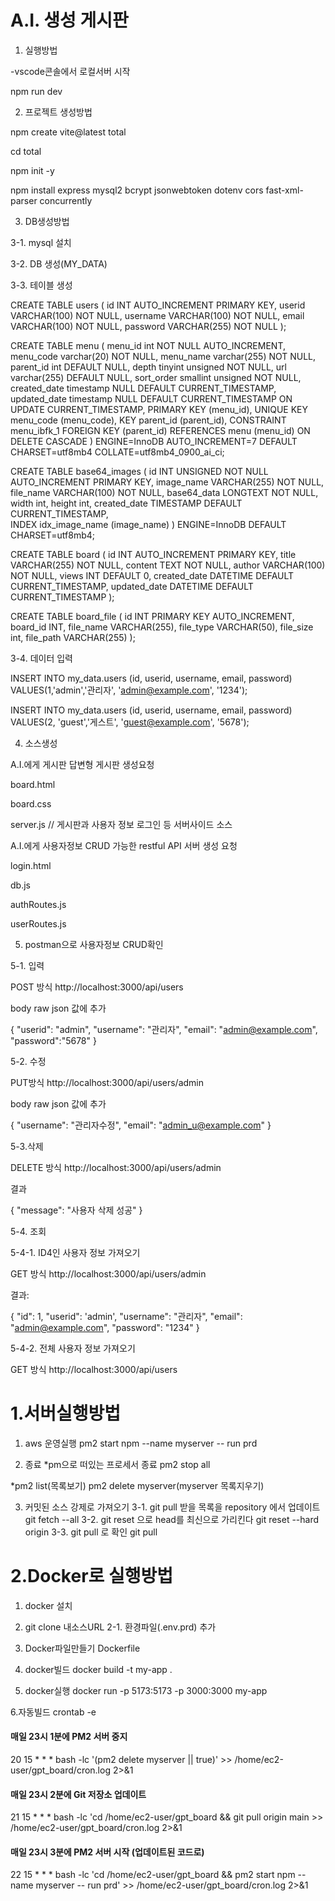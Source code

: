 # A.I. 생성 게시판

1. 실행방법

-vscode콘솔에서 로컬서버 시작

npm run dev

2. 프로젝트 생성방법

npm create vite@latest total

cd total

npm init -y

npm install express mysql2 bcrypt jsonwebtoken dotenv cors fast-xml-parser concurrently


3. DB생성방법

 3-1. mysql 설치

 3-2. DB 생성(MY_DATA)

 3-3. 테이블 생성

CREATE TABLE users (
    id INT AUTO_INCREMENT PRIMARY KEY,
    userid VARCHAR(100) NOT NULL,
    username VARCHAR(100) NOT NULL,
    email VARCHAR(100) NOT NULL,
    password VARCHAR(255) NOT NULL
);

CREATE TABLE menu (
  menu_id int NOT NULL AUTO_INCREMENT,
  menu_code varchar(20) NOT NULL,
  menu_name varchar(255) NOT NULL,
  parent_id int DEFAULT NULL,
  depth tinyint unsigned NOT NULL,
  url varchar(255) DEFAULT NULL,
  sort_order smallint unsigned NOT NULL,
  created_date timestamp NULL DEFAULT CURRENT_TIMESTAMP,
  updated_date timestamp NULL DEFAULT CURRENT_TIMESTAMP ON UPDATE CURRENT_TIMESTAMP,
  PRIMARY KEY (menu_id),
  UNIQUE KEY menu_code (menu_code),
  KEY parent_id (parent_id),
  CONSTRAINT menu_ibfk_1 FOREIGN KEY (parent_id) REFERENCES menu (menu_id) ON DELETE CASCADE
) ENGINE=InnoDB AUTO_INCREMENT=7 DEFAULT CHARSET=utf8mb4 COLLATE=utf8mb4_0900_ai_ci;

CREATE TABLE base64_images (
    id INT UNSIGNED NOT NULL AUTO_INCREMENT PRIMARY KEY,
    image_name VARCHAR(255) NOT NULL,
    file_name VARCHAR(100) NOT NULL,
    base64_data LONGTEXT NOT NULL,
    width int,
    height int,
    created_date TIMESTAMP DEFAULT CURRENT_TIMESTAMP,    
    INDEX idx_image_name (image_name)
) ENGINE=InnoDB DEFAULT CHARSET=utf8mb4;

CREATE TABLE board (
  id INT AUTO_INCREMENT PRIMARY KEY,
  title VARCHAR(255) NOT NULL,
  content TEXT NOT NULL,
  author VARCHAR(100) NOT NULL,
  views INT DEFAULT 0,
  created_date DATETIME DEFAULT CURRENT_TIMESTAMP,
  updated_date DATETIME DEFAULT CURRENT_TIMESTAMP
);

CREATE TABLE board_file (
  id INT PRIMARY KEY AUTO_INCREMENT,
  board_id INT, 
  file_name VARCHAR(255),
  file_type VARCHAR(50),
  file_size int,
  file_path VARCHAR(255)
);

3-4. 데이터 입력

INSERT INTO my_data.users
(id, userid, username, email, password)
VALUES(1,'admin','관리자', 'admin@example.com', '1234');

INSERT INTO my_data.users
(id, userid, username, email, password)
VALUES(2, 'guest','게스트', 'guest@example.com', '5678');


4. 소스생성

A.I.에게 게시판 답변형 게시판 생성요청

  board.html

  board.css

  server.js // 게시판과 사용자 정보 로그인 등 서버사이드 소스


A.I.에게 사용자정보 CRUD 가능한 restful API 서버 생성 요청

  login.html

  db.js

  authRoutes.js

  userRoutes.js


5. postman으로 사용자정보 CRUD확인  

5-1. 입력 

POST 방식 http://localhost:3000/api/users

 body raw json 값에 추가

{
  "userid": "admin",
  "username": "관리자",
  "email": "admin@example.com",
  "password":"5678"
} 

5-2. 수정

PUT방식 http://localhost:3000/api/users/admin

 body raw json 값에 추가

{
  "username": "관리자수정",
  "email": "admin_u@example.com"
}


5-3.삭제

DELETE 방식 http://localhost:3000/api/users/admin

  결과

{
    "message": "사용자 삭제 성공"
}

5-4. 조회

  5-4-1. ID4인 사용자 정보 가져오기

GET 방식 http://localhost:3000/api/users/admin

  결과:

{
    "id": 1,
    "userid": 'admin',
    "username": "관리자",
    "email": "admin@example.com",
    "password": "1234"
}

  5-4-2. 전체 사용자 정보 가져오기

GET 방식 http://localhost:3000/api/users

# 1.서버실행방법
1. aws 운영실행
pm2 start npm --name myserver -- run prd

2. 종료
*pm으로 떠있는 프로세서 종료
pm2 stop all

*pm2 list(목록보기)
pm2 delete myserver(myserver 목록지우기)

3. 커밋된 소스 강제로 가져오기
3-1. git pull 받을 목록을 repository 에서 업데이트
git fetch --all
3-2. git reset 으로 head를 최신으로 가리킨다
git reset --hard origin
3-3. git pull 로 확인
git pull

# 2.Docker로 실행방법
1. docker 설치

2. git clone 내소스URL
  2-1. 환경파일(.env.prd) 추가

3. Docker파일만들기
Dockerfile

4. docker빌드
docker build -t my-app . 

5. docker실행
docker run -p 5173:5173 -p 3000:3000 my-app

6.자동빌드
crontab -e

#### 매일 23시 1분에 PM2 서버 중지
20 15 * * * bash -lc '(pm2 delete myserver || true)' >> /home/ec2-user/gpt_board/cron.log 2>&1

#### 매일 23시 2분에 Git 저장소 업데이트
21 15 * * * bash -lc 'cd /home/ec2-user/gpt_board && git pull origin main >> /home/ec2-user/gpt_board/cron.log 2>&1

#### 매일 23시 3분에 PM2 서버 시작 (업데이트된 코드로)
22 15 * * * bash -lc 'cd /home/ec2-user/gpt_board && pm2 start npm --name myserver -- run prd' >> /home/ec2-user/gpt_board/cron.log 2>&1
